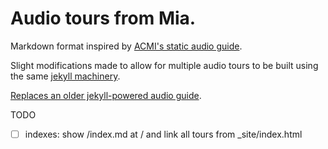 # Audio tours from Mia.

Markdown format inspired by [ACMI's static audio guide](https://github.com/ACMILabs/static-museum-audio-guide).

Slight modifications made to allow for multiple audio tours to be built
using the same [jekyll machinery](https://github.com/artsmia/static-museum-audio-guide).

[Replaces an older jekyll-powered audio guide](https://github.com/artsmia/turnip).

TODO

- [ ] indexes: show <tour>/index.md at /<tour> and link all tours from _site/index.html
